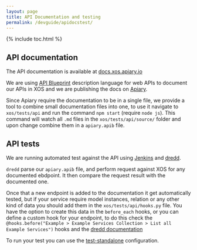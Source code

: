 ```yaml
---
layout: page
title: API Documentation and testing
permalink: /devguide/apidocstest/
---
```


{% include toc.html %}

## API documentation

The API documentation is available at [docs.xos.apiary.io](http://docs.xos.apiary.io)

We are using [API Blueprint](https://apiblueprint.org/) description language for web APIs to document our APIs in XOS and we are publishing the docs on [Apiary](https://apiary.io/).

Since Apiary require the documentation to be in a single file, we provide a tool to combine small documentation files into one, to use it navigate to `xos/tests/api` and run the command `npm start` (require `node js`). This command will watch all `.md` files in the `xos/tests/api/source/` folder and upon change combine them in a `apiary.apib` file.

## API tests

We are running automated test against the API using [Jenkins](https://jenkins.opencord.org/) and [dredd](https://github.com/apiaryio/dredd).

`dredd` parse our `apiary.apib` file, and perform request against XOS for any documented ebdpoint. It then compare the request result with the documented one.

Once that a new endpoint is added to the documentation it get automatically tested, but if your service require model instances, relation or any other kind of data you should add them in the `xos/tests/api/hooks.py` file. You have the option to create this data in the `before_each` hooks, or you can define a custom hook for your endpoint, to do this check the `@hooks.before("Example > Example Services Collection > List all Example Services")` hooks and the [dredd documentation](http://dredd.readthedocs.org/en/latest/)

To run your test you can use the [test-standalone](https://github.com/open-cloud/xos/tree/master/xos/configurations/test-standalone) configuration.

